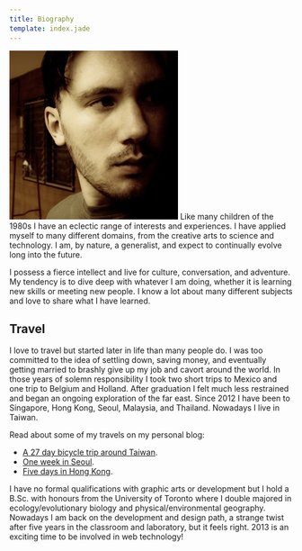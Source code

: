 ```yaml
---
title: Biography
template: index.jade
---
```


<img src="synaptic-forward-thinking.jpg" class="alignright marginleft" title="Forward thinking." alt="Forward thinking." /> Like many children of the 1980s I have an eclectic range of interests and experiences. I have applied myself to many different domains, from the creative arts to science and technology. I am, by nature, a generalist, and expect to continually evolve long into the future.

I possess a fierce intellect and live for culture, conversation, and adventure. My tendency is to dive deep with whatever I am doing, whether it is learning new skills or meeting new people. I know a lot about many different subjects and love to share what I have learned.

## Travel

I love to travel but started later in life than many people do. I was too committed to the idea of settling down, saving money, and eventually getting married to brashly give up my job and cavort around the world. In those years of solemn responsibility I took two short trips to Mexico and one trip to Belgium and Holland. After graduation I felt much less restrained and began an ongoing exploration of the far east. Since 2012 I have been to Singapore, Hong Kong, Seoul, Malaysia, and Thailand. Nowadays I live in Taiwan.

Read about some of my travels on my personal blog:

- [A 27 day bicycle trip around Taiwan](http://synapticism.com/series/taiwan-bicycle-tour-2013/).
- [One week in Seoul](http://synapticism.com/series/south-korea-2012/).
- [Five days in Hong Kong](http://synapticism.com/series/hong-kong-2012/).

I have no formal qualifications with graphic arts or development but I hold a B.Sc. with honours from the University of Toronto where I double majored in ecology/evolutionary biology and physical/environmental geography. Nowadays I am back on the development and design path, a strange twist after five years in the classroom and laboratory, but it feels right. 2013 is an exciting time to be involved in web technology!
